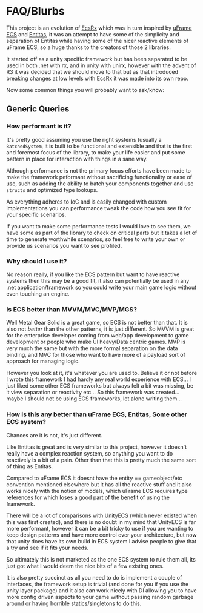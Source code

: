 # FAQ/Blurbs

This project is an evolution of [EcsRx](https://github.com/EcsRx/ecsrx) which was in turn inspired by [uFrame ECS](https://github.com/micahosborne/uFrame) and [Entitas](https://github.com/sschmid/Entitas-CSharp), it was an attempt to have some of the simplicity and separation of Entitas while having some of the nicer reactive elements of uFrame ECS, so a huge thanks to the creators of those 2 libraries.

It started off as a unity specific framework but has been separated to be used in both .net with rx, and in unity with unirx, however with the advent of R3 it was decided that we should move to that but as that introduced breaking changes at low levels with EcsRx it was made into its own repo.

Now some common things you will probably want to ask/know:

## Generic Queries

### How performant is it?

It's pretty good assuming you use the right systems (usually a `BatchedSystem`, it is built to be functional and extensible and that is the first and foremost focus of the library, to make your life easier and put some pattern in place for interaction with things in a sane way. 

Although performance is not the primary focus efforts have been made to make the framework peformant without sacrificing functionality or ease of use, such as adding the ability to batch your components together and use `structs` and optimized type lookups.

As everything adheres to IoC and is easily changed with custom implementations you can performance tweak the code how you see fit for your specific scenarios.

If you want to make some performance tests I would love to see them, we have some as part of the library to check on critical parts but it takes a lot of time to generate worthwhile scenarios, so feel free to write your own or provide us scenarios you want to see profiled.

### Why should I use it?

No reason really, if you like the ECS pattern but want to have reactive systems then this may be a good fit, it also can potentially be used in any .net application/framework so you could write your main game logic without even touching an engine.

### Is ECS better than MVVM/MVC/MVP/MGS?

Well Metal Gear Solid is a great game, so ECS is not better than that. It is also not *better* than the other patterns, it is just different. So MVVM is great for the enterprise developer coming from web/app development to game development or people who make UI heavy/Data centric games. MVP is very much the same but with the more formal separation on the data binding, and MVC for those who want to have more of a payload sort of approach for managing logic.

However you look at it, it's whatever you are used to. Believe it or not before I wrote this framework I had hardly any real world experience with ECS... I just liked some other ECS frameworks but always felt a bit was missing, be it view separation or reactivity etc... So this framework was created... maybe I should not be using ECS frameworks, let alone writing them...

### How is this any better than uFrame ECS, Entitas, Some other ECS system?

Chances are it is not, it's just different. 

Like Entitas is great and is very similar to this project, however it doesn't really have a complex reaction system, so anything you want to do reactively is a bit of a pain. Other than that this is pretty much the same sort of thing as Entitas. 

Compared to uFrame ECS it doesnt have the entity == gameobject/etc convention mentioned elsewhere but it has all the reactive stuff and it also works nicely with the notion of models, which uFrame ECS requires type references for which loses a good part of the benefit of using the framework.

There will be a lot of comparisons with UnityECS (which never existed when this was first created), and there is no doubt in my mind that UnityECS is far more performant, however it can be a bit tricky to use if you are wanting to keep design patterns and have more control over your architecture, but now that unity does have its own build in ECS system I advise people to give that a try and see if it fits your needs.

So ultimately this is not marketed as the one ECS system to rule them all, its just got what I would deem the nice bits of a few existing ones.

It is also pretty succinct as all you need to do is implement a couple of interfaces, the framework setup is trivial (and done for you if you use the unity layer package) and it also can work nicely with DI allowing you to have more config driven aspects to your game without passing random garbage around or having horrible statics/singletons to do this.